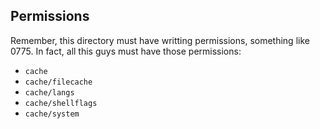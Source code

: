 ## Permissions ##
Remember, this directory must have writting permissions, something like 0775. In fact, all this guys must have those permissions:
* `cache`
* `cache/filecache`
* `cache/langs`
* `cache/shellflags`
* `cache/system`
